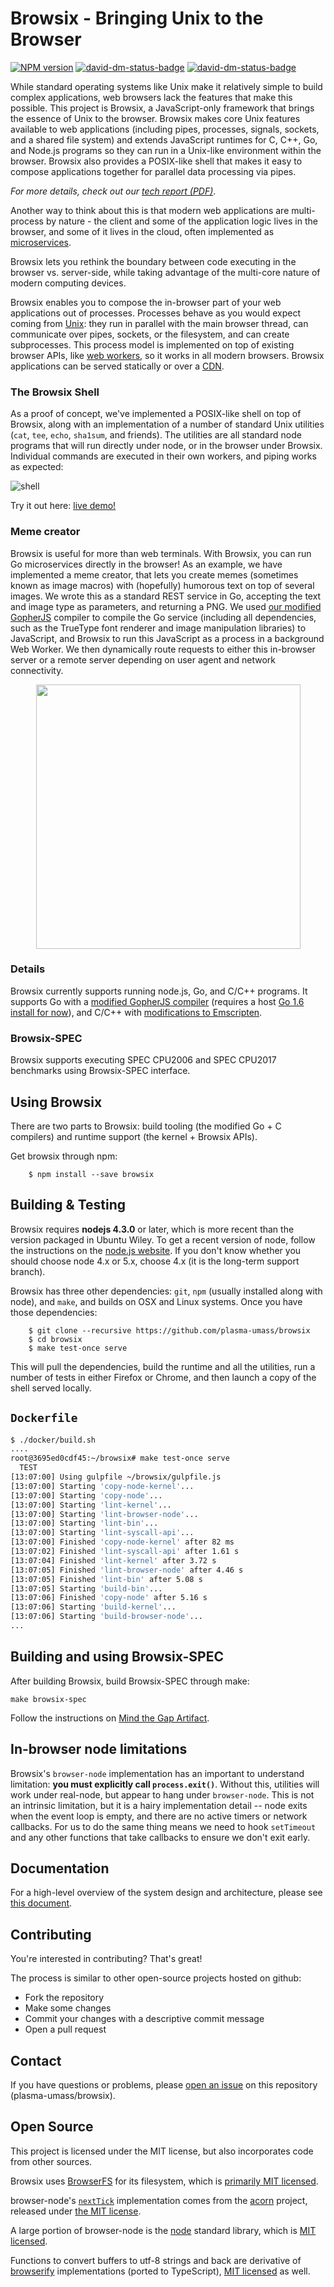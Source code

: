 Browsix - Bringing Unix to the Browser
======================================

[![NPM version](https://badge.fury.io/js/browsix.svg)](http://badge.fury.io/js/browsix)
[![david-dm-status-badge](https://david-dm.org/plasma-umass/browsix.svg)](https://david-dm.org/jvilk/browserfs#info=dependencies&view=table)
[![david-dm-status-badge](https://david-dm.org/plasma-umass/browsix/dev-status.svg)](https://david-dm.org/plasma-umass/browsix#info=devDependencies&view=table)

While standard operating systems like Unix make it relatively simple
to build complex applications, web browsers lack the features that
make this possible.  This project is Browsix, a JavaScript-only
framework that brings the essence of Unix to the browser. Browsix
makes core Unix features available to web applications (including
pipes, processes, signals, sockets, and a shared file system) and
extends JavaScript runtimes for C, C++, Go, and Node.js programs so
they can run in a Unix-like environment within the browser. Browsix
also provides a POSIX-like shell that makes it easy to compose
applications together for parallel data processing via pipes.

*For more details, check out our [tech
report (PDF)](https://web.cs.umass.edu/publication/details.php?id=2414)*.


Another way to think about this is that modern web applications are
multi-process by nature - the client and some of the application logic
lives in the browser, and some of it lives in the cloud, often
implemented as
[microservices](https://en.wikipedia.org/wiki/Microservices).

Browsix lets you rethink the boundary between code executing in the
browser vs. server-side, while taking advantage of the multi-core
nature of modern computing devices.

Browsix enables you to compose the in-browser part of your web
applications out of processes.  Processes behave as you would expect
coming from [Unix](https://en.wikipedia.org/wiki/Unix): they run in
parallel with the main browser thread, can communicate over pipes,
sockets, or the filesystem, and can create subprocesses.  This process
model is implemented on top of existing browser APIs, like [web
workers](https://en.wikipedia.org/wiki/Web_worker), so it works in all
modern browsers.  Browsix applications can be served statically or
over a [CDN](https://en.wikipedia.org/wiki/Content_delivery_network).

### The Browsix Shell

As a proof of concept, we've implemented a POSIX-like shell on top of
Browsix, along with an implementation of a number of standard Unix
utilities (`cat`, `tee`, `echo`, `sha1sum`, and friends).  The
utilities are all standard node programs that will run directly under
node, or in the browser under Browsix.  Individual commands are
executed in their own workers, and piping works as expected:

![shell](doc/img/shell.png)

Try it out here: [live demo!](https://unix.bpowers.net/)

### Meme creator

Browsix is useful for more than web terminals.  With Browsix, you can
run Go microservices directly in the browser!  As an example, we have
implemented a meme creator, that lets you create memes (sometimes
known as image macros) with (hopefully) humorous text on top of
several images.  We wrote this as a standard REST service in Go,
accepting the text and image type as parameters, and returning a PNG.
We used [our modified
GopherJS](https://github.com/bpowers/browsix-gopherjs) compiler to
compile the Go service (including all dependencies, such as the
TrueType font renderer and image manipulation libraries) to
JavaScript, and Browsix to run this JavaScript as a process in a
background Web Worker.  We then dynamically route requests to either
this in-browser server or a remote server depending on user agent and
network connectivity.

<div style="text-align:center"><img src="doc/meme_screenshot.png" width="423"></div>

### Details

Browsix currently supports running node.js, Go, and C/C++ programs.
It supports Go with a [modified GopherJS
compiler](https://github.com/bpowers/browsix-gopherjs) (requires a
host [Go 1.6 install for
now](https://github.com/bpowers/browsix-gopherjs/issues/2)), and C/C++
with [modifications to
Emscripten](https://github.com/bpowers/emscripten/tree/_browsix).

### Browsix-SPEC

Browsix supports executing SPEC CPU2006 and SPEC CPU2017 benchmarks using Browsix-SPEC
interface. 

Using Browsix
-------------

There are two parts to Browsix: build tooling (the modified Go + C
compilers) and runtime support (the kernel + Browsix APIs).

Get browsix through npm:

```
    $ npm install --save browsix
```


Building & Testing
------------------

Browsix requires **nodejs 4.3.0** or later, which is more recent than
the version packaged in Ubuntu Wiley.  To get a recent version of
node, follow the instructions on the [node.js
website](https://nodejs.org/en/download/package-manager/#debian-and-ubuntu-based-linux-distributions).
If you don't know whether you should choose node 4.x or 5.x, choose
4.x (it is the long-term support branch).

Browsix has three other dependencies: `git`, `npm` (usually installed
along with node), and `make`, and builds on OSX and Linux systems.
Once you have those dependencies:

```
    $ git clone --recursive https://github.com/plasma-umass/browsix
    $ cd browsix
    $ make test-once serve
```

This will pull the dependencies, build the runtime and all the
utilities, run a number of tests in either Firefox or Chrome, and then
launch a copy of the shell served locally.

`Dockerfile`
-----------

```sh
$ ./docker/build.sh
....
root@3695ed0cdf45:~/browsix# make test-once serve
  TEST
[13:07:00] Using gulpfile ~/browsix/gulpfile.js
[13:07:00] Starting 'copy-node-kernel'...
[13:07:00] Starting 'copy-node'...
[13:07:00] Starting 'lint-kernel'...
[13:07:00] Starting 'lint-browser-node'...
[13:07:00] Starting 'lint-bin'...
[13:07:00] Starting 'lint-syscall-api'...
[13:07:00] Finished 'copy-node-kernel' after 82 ms
[13:07:02] Finished 'lint-syscall-api' after 1.61 s
[13:07:04] Finished 'lint-kernel' after 3.72 s
[13:07:05] Finished 'lint-browser-node' after 4.46 s
[13:07:05] Finished 'lint-bin' after 5.08 s
[13:07:05] Starting 'build-bin'...
[13:07:06] Finished 'copy-node' after 5.16 s
[13:07:06] Starting 'build-kernel'...
[13:07:06] Starting 'build-browser-node'...
...
```

Building and using Browsix-SPEC
-------------------------------
After building Browsix, build Browsix-SPEC through make:
```
make browsix-spec
```
Follow the instructions on [Mind the Gap Artifact](https://github.com/plasma-umass/mind-the-gap-artifact/).

In-browser node limitations
---------------------------

Browsix's `browser-node` implementation has an important to understand
limitation: **you must explicitly call `process.exit()`**.  Without
this, utilities will work under real-node, but appear to hang under
`browser-node`.  This is not an intrinsic limitation, but it is a
hairy implementation detail -- node exits when the event loop is
empty, and there are no active timers or network callbacks.  For us to
do the same thing means we need to hook `setTimeout` and any other
functions that take callbacks to ensure we don't exit early.


Documentation
-------------

For a high-level overview of the system design and architecture,
please see [this document](doc/report.pdf).


Contributing
------------

You're interested in contributing?  That's great!

The process is similar to other open-source projects hosted on github:

* Fork the repository
* Make some changes
* Commit your changes with a descriptive commit message
* Open a pull request


Contact
-------

If you have questions or problems, please [open an
issue](https://github.com/plasma-umass/browsix/issues) on this
repository (plasma-umass/browsix).


Open Source
-----------

This project is licensed under the MIT license, but also incorporates
code from other sources.

Browsix uses [BrowserFS](https://github.com/jvilk/BrowserFS) for its
filesystem, which is [primarily MIT licensed](LICENSE.browserfs).

browser-node's [`nextTick`](src/browser-node/browser-node.ts#L114)
implementation comes from the
[acorn](https://github.com/ternjs/acorn) project, released under [the
MIT license](LICENSE.acorn).

A large portion of browser-node is the
[node](https://github.com/nodejs/node) standard library, which is [MIT
licensed](LICENSE.node).

Functions to convert buffers to utf-8 strings and back are derivative
of
[browserify](https://github.com/substack/node-browserify/blob/master/LICENSE)
implementations (ported to TypeScript), [MIT
licensed](LICENSE.browserify) as well.
